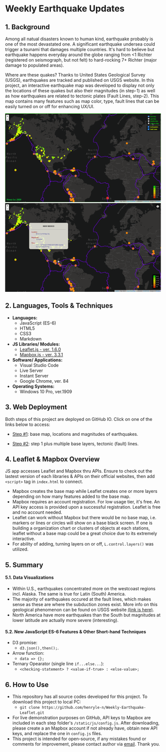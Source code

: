 # Weekly Earthquake Updates
## 1. Background
Among all natual disasters known to human kind, earthquake probably is one of the most devastated one. A significant earthquake undersea could trigger a tsunami that damages multiple countries. It's hard to believe but earthquake happens everyday around the globe ranging from <1 Richter (registered on seismograph, but not felt) to hard-rocking 7+ Richter (major damage to populated areas). 

Where are these quakes? Thanks to United States Geological Survey (USGS), earthquakes are tracked and published on USGS website. In this project, an interactive earthquake map was developed to display not only the locations of these quakes but also their magnitudes (in step-1) as well as how earthquakes are related to tectonic plates (Fault Lines, step-2). This map contains many features such as map color, type, fault lines that can be easily turned on or off for enhancing UX/UI.

<div align="center">
<img width=600px src="./Images/demo.gif"/>
<img width=600px src="./Images/demo2.gif"/>
</div>

## 2. Languages, Tools & Techniques
* **Languages:**
    * JavaScript (ES-6)
    * HTML5
    * CSS3
    * Markdown
* **JS Libraries/ Modules:**
    * <a href="https://leafletjs.com/">Leaflet.js - ver. 1.6.0</a>
    * <a href="https://docs.mapbox.com/mapbox.js/api/v3.3.1/">Mapbox.js - ver. 3.3.1</a>
* **Software/ Applications:**
    * Visual Studio Code
    * Live Server
    * Instant Server
    * Google Chrome, ver. 84
* **Operating Systems:**
    * Windows 10 Pro, ver.1909

## 3. Web Deployment
Both steps of this project are deployed on GitHub IO. Click on one of the links below to access:
* <a href="https://henryle-n.github.io/Weekly-Earthquake-Leaflet/Leaflet-Step-1/">Step #1</a>: base map, locations and magnitudes of earthquakes.

* <a href="https://henryle-n.github.io/Weekly-Earthquake-Leaflet/Leaflet-Step-2/ ">Step #2</a>: step 1 plus multiple base layers, tectonic (fault) lines.

## 4. Leaflet & Mapbox Overview
JS app accesses Leaflet and Mapbox thru APIs. Ensure to check out the lastest version of each libraries & APIs on their official websites, then add `<script>` tag in `index.html` to connect.
* Mapbox creates the base map while Leaflet creates one or more layers depending on how many features added to the base map.
* Mapbox requires an account registration. For low usage tier, it's free. An API key access is provided upon a successful registration. Leaflet is free and no account needed.
* Leaflet can work without Mapbox but there would be no base map, i.e. markers or lines or circles will show on a base black screen. If one is building a organization chart or clusters of objects at each stations, leaflet without a base map could be a great choice due to its extremely interactive.
* For ability of adding, turning layers on or off, `L.control.layers()` was utilized. 

## 5. Summary
#### 5.1. Data Visualizations
* Within U.S., earthquakes concentrated more on the westcoast regions incl. Alaska. The same is true for Latin (South) America.
* The majority of earthquakes occured at the fault lines, which makes sense as these are where the subduction zones exist. More info on this geological phenomenon can be found on USGS website <a href="https://www.usgs.gov/news/earthword-subduction">(link is here)</a>.
* North America have more earthquakes than the South but magnitudes at lower latitude are actually more severe (interesting).

#### 5.2. New JavaScript ES-6 Features & Other Short-hand Techniques 
* D3 promise:
    * `d3.json(),then();`.
* Arrow function:
    * `data => {};`
* Ternary Opearator (single line `if...else...`): 
    * `<checking-statement> ? <value-if-true> : <else-value>;`

## 6. How to Use
* This repository has all source codes developed for this project. To download this project to local PC:
    * `git clone https://github.com/henryle-n/Weekly-Earthquake-Leaflet.git`
* For live demonstration purposes on GitHub, API keys to Mapbox are included in each step folder's `/static/js/config.js`. After downloading, please create a an Mapbox account if not already have, obtain new API keys, and replace the one in `config.js` files.
* This project is intended for open-source, if any mistakes found or comments for improvement, please contact author via <a href="mailto:henryle.b11@gmail.com">email</a>. Thank you.

